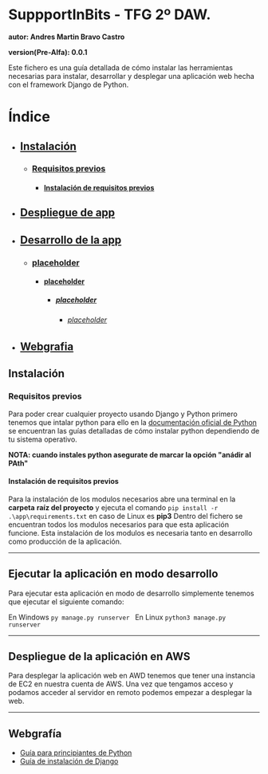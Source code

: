 # SuppportInBits - TFG 2º DAW.

**autor: Andres Martin Bravo Castro**

**version(Pre-Alfa): 0.0.1**

Este fichero es una guía detallada de cómo instalar las herramientas necesarias para instalar, desarrollar y desplegar una aplicación web hecha con el framework Django de Python.

# Índice

- ## [Instalación](#install)
  - ### [Requisitos previos](#require-prev)
    - #### [Instalación de requisitos previos](#install-req)
- ## [Despliegue de app](#deploy)
- ## [Desarrollo de la app](#dev)
  - ### [placeholder](#placeholder)
    - #### [placeholder](#placeholder)
      - ##### [placeholder](#placeholder)
        - ###### [placeholder](#placeholder)
- ## [Webgrafia](#docs)

<div id='install' />

## Instalación

<div id='require-prev' />

### Requisitos previos

Para poder crear cualquier proyecto usando Django y Python primero tenemos que intalar python para ello en la
[documentación oficial de Python](https://wiki.python.org/moin/BeginnersGuide/Download) se encuentran las
guías detalladas de cómo instalar python dependiendo de tu sistema operativo.

**NOTA: cuando instales python asegurate de marcar la opción "anádir al PAth"**

<div id='install-req' />

#### Instalación de requisitos previos

Para la instalación de los modulos necesarios abre una terminal en la **carpeta**
**raíz del proyecto** y ejecuta el comando `pip install -r .\app\requirements.txt` en caso de Linux es **pip3** 
Dentro del fichero se encuentran todos los modulos necesarios para que esta aplicación funcione.
Esta instalación de los modulos es necesaria tanto en desarrollo como producción de la aplicación.

---

<div id='dev' />

## Ejecutar la aplicación en modo desarrollo
Para ejecutar esta aplicación en modo de desarrollo simplemente tenemos que ejecutar el siguiente comando:

En Windows `py manage.py runserver `
En Linux `python3 manage.py runserver `

---

<div id='deploy' />

## Despliegue de la aplicación en AWS
Para desplegar la aplicación web en AWD tenemos que tener una instancia de
EC2 en nuestra cuenta de AWS. Una vez que tengamos acceso y podamos acceder al servidor en remoto podemos empezar a desplegar la web. 

--- 

<div id='docs' />

## Webgrafía

- [Guía para principiantes de Python](https://wiki.python.org/moin/BeginnersGuide)
- [Guía de instalación de Django](https://docs.djangoproject.com/en/5.1/)

